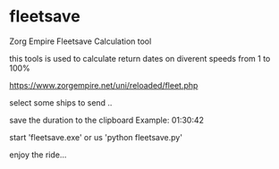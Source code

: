 # fleetsave
Zorg Empire Fleetsave Calculation tool 

this tools is used to calculate return dates on diverent speeds from 1 to 100%

https://www.zorgempire.net/uni/reloaded/fleet.php

select some ships to send ..

save the duration to the clipboard 
  Example:   01:30:42 
  
  start 'fleetsave.exe' or us 'python fleetsave.py'
  
  enjoy the ride...
